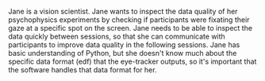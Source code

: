 Jane is a vision scientist. Jane wants to inspect the data quality of her psychophysics experiments by checking if participants were fixating their gaze at a specific spot on the screen. Jane needs to be able to inspect the data quickly between sessions, so that she can communicate with participants to improve data quality in the following sessions. Jane has basic understanding of Python, but she doesn't know much about the specific data format (edf) that the eye-tracker outputs, so it's important that the software handles that data format for her. 
